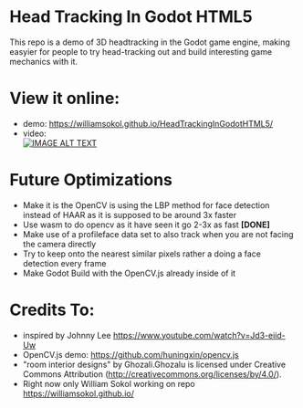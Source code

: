 # Head Tracking In Godot HTML5
This repo is a demo of 3D headtracking in the Godot game engine, making easyier for people to try head-tracking out and build interesting game mechanics with it.

# View it online:
- demo: https://williamsokol.github.io/HeadTrackingInGodotHTML5/
- video: <br/>[![IMAGE ALT TEXT](http://img.youtube.com/vi/3_gpYbpYjw8/0.jpg)](http://www.youtube.com/watch?v=3_gpYbpYjw8 "Video Title")

# Future Optimizations
- Make it is the OpenCV is using the LBP method for face detection instead of HAAR as it is supposed to be around 3x faster
- Use wasm to do opencv as it have seen it go 2-3x as fast **[DONE]**
- Make use of a profileface data set to also track when you are not facing the camera directly
- Try to keep onto the nearest similar pixels rather a doing a face detection every frame
- Make Godot Build with the OpenCV.js already inside of it


# Credits To:
- inspired by Johnny Lee https://www.youtube.com/watch?v=Jd3-eiid-Uw
- OpenCV.js demo: https://github.com/huningxin/opencv.js <br/>
- "room interior designs" by Ghozali.Ghozalu is licensed under Creative Commons Attribution (http://creativecommons.org/licenses/by/4.0/).
- Right now only William Sokol working on repo https://williamsokol.github.io/
